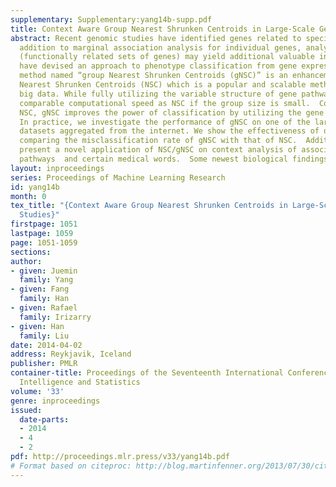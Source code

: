 ```yaml
---
supplementary: Supplementary:yang14b-supp.pdf
title: Context Aware Group Nearest Shrunken Centroids in Large-Scale Genomic Studies
abstract: Recent genomic studies have identified genes related to specific phenotypes.  In
  addition to marginal association analysis for individual genes, analyzing gene pathways
  (functionally related sets of genes) may yield additional valuable insights.  We
  have devised an approach to phenotype classification from gene expression profiling.  Our
  method named “group Nearest Shrunken Centroids (gNSC)” is an enhancement of the
  Nearest Shrunken Centroids (NSC) which is a popular and scalable method to analyze
  big data. While fully utilizing the variable structure of gene pathways, gNSC shares
  comparable computational speed as NSC if the group size is small.  Comparing with
  NSC, gNSC improves the power of classification by utilizing the gene pathway information.
  In practice, we investigate the performance of gNSC on one of the largest microarray
  datasets aggregated from the internet. We show the effectiveness of our method by
  comparing the misclassification rate of gNSC with that of NSC.  Additionally, we
  present a novel application of NSC/gNSC on context analysis of association between
  pathways  and certain medical words.  Some newest biological findings are rediscovered.
layout: inproceedings
series: Proceedings of Machine Learning Research
id: yang14b
month: 0
tex_title: "{Context Aware Group Nearest Shrunken Centroids in Large-Scale Genomic
  Studies}"
firstpage: 1051
lastpage: 1059
page: 1051-1059
sections: 
author:
- given: Juemin
  family: Yang
- given: Fang
  family: Han
- given: Rafael
  family: Irizarry
- given: Han
  family: Liu
date: 2014-04-02
address: Reykjavik, Iceland
publisher: PMLR
container-title: Proceedings of the Seventeenth International Conference on Artificial
  Intelligence and Statistics
volume: '33'
genre: inproceedings
issued:
  date-parts:
  - 2014
  - 4
  - 2
pdf: http://proceedings.mlr.press/v33/yang14b.pdf
# Format based on citeproc: http://blog.martinfenner.org/2013/07/30/citeproc-yaml-for-bibliographies/
---
```


